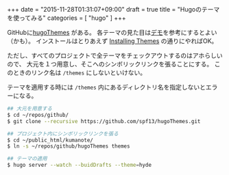 +++
date = "2015-11-28T01:31:07+09:00"
draft = true
title = "Hugoのテーマを使ってみる"
categories = [ "hugo" ]
+++

GitHubに[hugoThemes](https://github.com/spf13/hugoThemes) がある。
各テーマの見た目は[デモ](http://themes.gohugo.io)を参考にするとよい（かも）。
インストールはとりあえず [Installing Themes](https://gohugo.io/themes/installing/) の通りにやればOK。

ただし、すべてのプロジェクトで全テーマをチェックアウトするのはアホらしいので、
大元を１つ用意し、そこへのシンボリックリンクを張ることにする。
このときのリンク名は `/themes` にしないといけない。

テーマを適用する時には `/themes` 内にあるディレクトリ名を指定しないとエラーになる。

``` bash
## 大元を用意する
$ cd ~/repos/github/
$ git clone --recursive https://github.com/spf13/hugoThemes.git

## プロジェクト内にシンボリックリンクを張る
$ cd ~/public_html/kumanote/
$ ln -s ~/repos/github/hugoThemes themes

## テーマの適用
$ hugo server --watch --buidDrafts --theme=hyde
```
